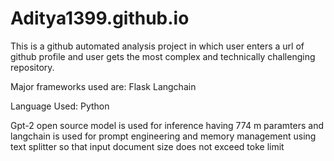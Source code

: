 # Aditya1399.github.io
This is a github automated analysis project in which user enters a url of github profile and user gets the most complex and technically challenging repository.

Major frameworks used are:
Flask
Langchain

Language Used:
Python

Gpt-2 open source model is used for inference having 774 m paramters and langchain is used for prompt engineering and memory management using text splitter so that input document
size does not exceed toke limit
